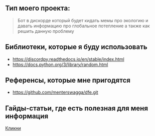 ## Тип моего проекта:
> Бот в дискорде который будет кидать мемы про экологию
> и давать информацию про глобальное потепление а также
> как решить данную проблему

## Библиотеки, которые я буду использовать
- https://discordpy.readthedocs.io/en/stable/index.html
- https://docs.python.org/3/library/random.html

## Референсы, которые мне пригодятся
- https://github.com/menterswagga/dfe.git

## Гайды-статьи, где есть полезная для меня информация
[Кликни](https://cyberleninka.ru/article/n/globalnoe-izmenenie-klimata-i-ego-posledstviya?ysclid=lupc71xe4g473060315)
 

